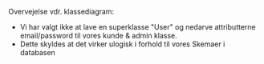 Overvejelse vdr. klassediagram: 

- Vi har valgt ikke at lave en superklasse "User" og nedarve attributterne email/password til vores kunde & admin klasse. 
- Dette skyldes at det virker ulogisk i forhold til vores Skemaer i databasen
